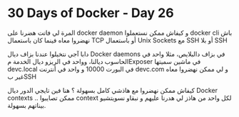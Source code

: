 # 30 Days of Docker - Day 26
المرة لي فاتت هضرنا على docker daemon و كيفاش ممكن نستعملوا docker cli باش نهضروا معاه فينما كان باستعمال TCP أو باستعمال Unix Sockets مع SSH أو بلا SSH

دابا آجي نتخيلوا عندنا بزاف ديال Docker daemons في بزاف دالبلايص، مثلا واحد في الحاسوب ديالنا، وواحد في الريزو ديال الخدمة مExposer في ماشين سميتها devc.local في البورت 10000 و واحد في أنترنت devc.com و لي ممكن نهضروا معاه غير بSSH 

كيفاش ممكن نهضروا مع هاذشي كامل بسهولة ؟
هنا فين تايجي الدور ديال Docker contexts .. ممكن تصايبوا context لكل واحد من هاذز لي هدرنا عليهم و نبقاو نسويتشيو بيناتهم بسهولة.